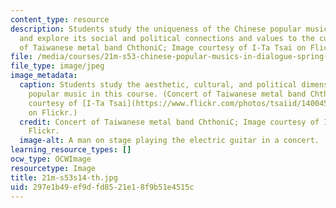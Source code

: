 ```yaml
---
content_type: resource
description: Students study the uniqueness of the Chinese popular music in this course,
  and explore its social and political connections and values to the culture. Concert
  of Taiwanese metal band ChthoniC; Image courtesy of I-Ta Tsai on Flickr.
file: /media/courses/21m-s53-chinese-popular-musics-in-dialogue-spring-2014/297e1b49ef9dfd8521e18f9b51e4515c_21m-s53s14-th.jpg
file_type: image/jpeg
image_metadata:
  caption: Students study the aesthetic, cultural, and political dimensions of Chinese-language
    popular music in this course. (Concert of Taiwanese metal band ChthoniC; Image
    courtesy of [I-Ta Tsai](https://www.flickr.com/photos/tsaiid/14004563662/in/set-72157644346326683)
    on Flickr.)
  credit: Concert of Taiwanese metal band ChthoniC; Image courtesy of I-Ta Tsai on
    Flickr.
  image-alt: A man on stage playing the electric guitar in a concert.
learning_resource_types: []
ocw_type: OCWImage
resourcetype: Image
title: 21m-s53s14-th.jpg
uid: 297e1b49-ef9d-fd85-21e1-8f9b51e4515c
---
```

